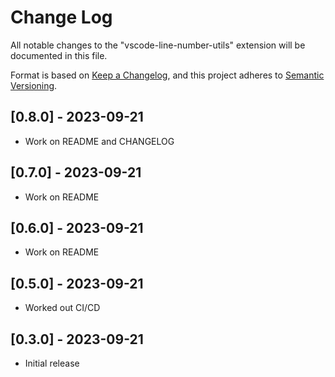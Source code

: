 # Change Log

All notable changes to the "vscode-line-number-utils" extension will be documented in this file.

Format is based on [Keep a Changelog](http://keepachangelog.com/), and this project adheres to [Semantic Versioning](https://semver.org/spec/v2.0.0.html).

## [0.8.0] - 2023-09-21

- Work on README and CHANGELOG

## [0.7.0] - 2023-09-21

- Work on README

## [0.6.0] - 2023-09-21

- Work on README

## [0.5.0] - 2023-09-21

- Worked out CI/CD

## [0.3.0] - 2023-09-21

- Initial release
